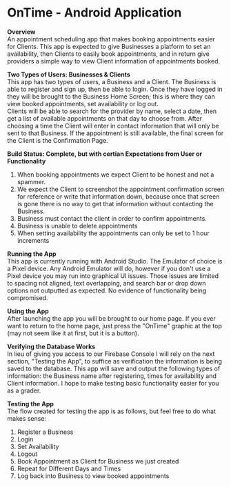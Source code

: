 # OnTime - Android Application
**Overview**\
An appointment scheduling app that makes booking appointments easier for Clients. This app is expected to give Businesses a platform to set an availability, then Clients to easily book appointments, and in return give providers a simple way to view Client information of appointments booked. 

**Two Types of Users: Businesses & Clients**\
This app has two types of users, a Business and a Client. 
The Business is able to register and sign up, then be able to login. Once they have logged in they will be brought to the Business Home Screen; this is where they can view booked appointments, set availability or log out.\
Clients will be able to search for the provider by name, select a date, then get a list of available appointments on that day to choose from. After choosing a time the Client will enter in contact information that will only be sent to that Business. If the appointment is still available, the final screen for the Client is the Confirmation Page.

**Build Status: Complete, but with certian Expectations from User or Functionality**
1. When booking appointments we expect Client to be honest and not a spammer.
2. We expect the Client to screenshot the appointment confirmation screen for reference or write that information down, because once that screen is gone there is no way to get that information without contacting the Business. 
3. Business must contact the client in order to confirm appointments. 
4. Business is unable to delete appointments 
5. When setting availability the appointments can only be set to 1 hour increments

**Running the App**\
This app is currently running with Android Studio. The Emulator of choice is a Pixel device. Any Android Emulator will do, however if you don't use a Pixel device you may run into graphical UI issues. Those issues are limited to spacing not aligned, text overlapping, and search bar or drop down options not outputted as expected. No evidence of functionality being compromised. 

**Using the App**\
After launching the app you will be brought to our home page. If you ever want to return to the home page, just press the "OnTime" graphic at the top (may not seem like it at first, but it is a button). 

**Verifying the Database Works**\
In lieu of giving you access to our Firebase Console I will rely on the next section, "Testing the App", to suffice as verification the information is being saved to the database. This app will save and output the following types of information: the Business name after registering, times for availability and Client information. 
I hope to make testing basic functionality easier for you as a grader. 

**Testing the App**\
The flow created for testing the app is as follows, but feel free to do what makes sense:
1. Register a Business
2. Login
3. Set Availability 
4. Logout
5. Book Appointment as Client for Business we just created 
6. Repeat for Different Days and Times
7. Log back into Business to view booked appointments


